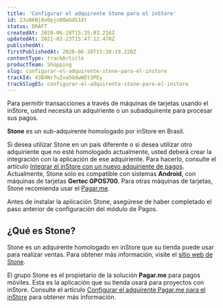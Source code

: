 ```yaml
---
title: 'Configurar el adquirente Stone para el inStore'
id: 2Ju86Nj8v0pjv0OwGdS1Xt
status: DRAFT
createdAt: 2020-06-28T15:35:03.216Z
updatedAt: 2021-02-23T15:47:12.478Z
publishedAt: 
firstPublishedAt: 2020-06-28T15:38:19.220Z
contentType: trackArticle
productTeam: Shopping
slug: configurar-el-adquirente-stone-para-el-instore
trackId: 43B4Nr7uZva5UdwWEt3PEy
trackSlugES: configurar-el-adquirente-stone-para-el-instore
---
```


Para permitir transacciones a través de máquinas de tarjetas usando el inStore, usted necesita un adquiriente o un subadquirente para procesar sus pagos.

__Stone__ es un sub-adquirente homologado por inStore en Brasil.

<div class="alert alert-info">
Si desea utilizar Stone en un país diferente o si desea utilizar otro adquiriente que no esté homologado actualmente, usted deberá crear la integración con la aplicación de ese adquiriente. Para hacerlo, consulte el artículo <a href="https://help.vtex.com/es/tracks/instore-integration--6NTqymtXmL9cNy8w1ouAod">Integrar el inStore con un nuevo adquiriente de pagos</a>.
</div>

<div class="alert alert-info">
Actualmente, Stone solo es compatible con sistemas <b>Android</b>, con máquinas de tarjetas <b>Gertec GPOS700</b>. Para otras máquinas de tarjetas, Stone recomienda usar el <a href="https://help.vtex.com/es/tracks/instore-payments--43B4Nr7uZva5UdwWEt3PEy/1obqdkoH82yFWtaMbwcJKx">Pagar.me</a>.
</div>

Antes de instalar la aplicación Stone, asegúrese de haber completado el paso anterior de configuración del módulo de Pagos.

## ¿Qué es Stone?

Stone es un adquirente homologado en inStore que su tienda puede usar para realizar ventas. Para obtener más información, visite el [sitio web de Stone](https://www.stone.com.br).

El grupo Stone es el propietario de la solución **Pagar.me** para pagos móviles. Esta es la aplicación que su tienda usará para proyectos con inStore. Consulte el artículo [Configurar el adquirente Pagar.me para el inStore](https://help.vtex.com/es/tracks/instore-payments--43B4Nr7uZva5UdwWEt3PEy/1obqdkoH82yFWtaMbwcJKx) para obtener más información.
